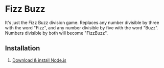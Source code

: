 # Fizz Buzz
It's just the Fizz Buzz division game. Replaces any number divisible by three with the word "Fizz", and any number divisible by five with the word "Buzz".
Numbers divisible by both will become "FizzBuzz".

## Installation
1. [Download & install Node.js](https://nodejs.org/en/download/)
